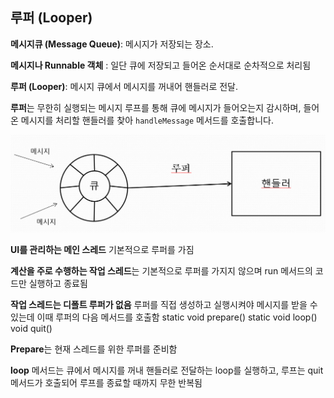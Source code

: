 ## 루퍼 (Looper)

**메시지큐 (Message Queue)**: 메시지가 저장되는 장소. 

**메시지나 Runnable 객체** : 일단 큐에 저장되고 들어온 순서대로 순차적으로 처리됨

**루퍼 (Looper)**: 메시지 큐에서 메시지를 꺼내어 핸들러로 전달. 

**루퍼**는 무한히 실행되는 메시지 루프를 통해 큐에 메시지가 들어오는지 감시하며, 들어온 메시지를 처리할 핸들러를 찾아 `handleMessage` 메서드를 호출합니다.

![루퍼 이미지](img/Looper1.png)

**UI를 관리하는 메인 스레드** 기본적으로 루퍼를 가짐

**계산을 주로 수행하는 작업 스레드**는 기본적으로 루퍼를 가지지 않으며 run  메서드의 코드만 실행하고 종료됨

**작업 스레드는 디폴트 루퍼가 없음** 루퍼를 직접 생성하고 실행시켜야 메시지를 받을 수 있는데 이때 루퍼의 다음 메서드를 호출함
static void prepare()
static void loop()
void quit()

**Prepare**는 현재 스레드를 위한 루퍼를 준비함

**loop**  메서드는 큐에서 메시지를 꺼내 핸들러로 전달하는 loop를 실행하고, 루프는 quit 메서드가 호출되어 루프를 종료할 때까지 무한 반복됨
